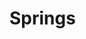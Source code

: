 # Springs

<svg xmlns="http://www.w3.org/2000/svg">
    <defs>
    <filter x="-2%" y="-2%" width="104%" height="104%" filterUnits="objectBoundingBox" id="PencilTexture">
      <feTurbulence type="fractalNoise" baseFrequency="1.2" numOctaves="3" result="noise">
      </feTurbulence>
      <feDisplacementMap xChannelSelector="R" yChannelSelector="G" scale="3" in="SourceGraphic" result="newSource">
      </feDisplacementMap>
    </filter>
    <filter x="0%" y="0%" width="100%" height="100%" filterUnits="objectBoundingBox" id="pencilTexture2">
      <feTurbulence type="fractalNoise" baseFrequency="2" numOctaves="5" stitchTiles="stitch" result="f1">
      </feTurbulence>
      <feColorMatrix type="matrix" values="0 0 0 0 0, 0 0 0 0 0, 0 0 0 0 0, 0 0 0 -1.5 1.5" result="f2">
      </feColorMatrix>
      <feComposite operator="in" in2="f2" in="SourceGraphic" result="f3">
      </feComposite>
    </filter>
    <filter x="-2%" y="-2%" width="104%" height="104%" filterUnits="objectBoundingBox" id="pencilTexture3">
      <feTurbulence type="fractalNoise" baseFrequency="0.5" numOctaves="5" stitchTiles="stitch" result="f1">
      </feTurbulence>
      <feColorMatrix type="matrix" values="0 0 0 0 0, 0 0 0 0 0, 0 0 0 0 0, 0 0 0 -1.5 1.5" result="f2">
      </feColorMatrix>
      <feComposite operator="in" in2="f2b" in="SourceGraphic" result="f3">
      </feComposite>
      <feTurbulence type="fractalNoise" baseFrequency="1.2" numOctaves="3" result="noise">
      </feTurbulence>
      <feDisplacementMap xChannelSelector="R" yChannelSelector="G" scale="2.5" in="f3" result="f4">
      </feDisplacementMap>
    </filter>
    <filter x="-20%" y="-20%" width="140%" height="140%" filterUnits="objectBoundingBox" id="pencilTexture4">
      <feTurbulence type="fractalNoise" baseFrequency="0.03" numOctaves="3" seed="1" result="f1">
      </feTurbulence>
      <feDisplacementMap xChannelSelector="R" yChannelSelector="G" scale="5" in="SourceGraphic" in2="f1" result="f4">
      </feDisplacementMap>
      <feTurbulence type="fractalNoise" baseFrequency="0.03" numOctaves="3" seed="10" result="f2">
      </feTurbulence>
      <feDisplacementMap xChannelSelector="R" yChannelSelector="G" scale="5" in="SourceGraphic" in2="f2" result="f5">
      </feDisplacementMap>
      <feTurbulence type="fractalNoise" baseFrequency="1.2" numOctaves="2" seed="100" result="f3">
      </feTurbulence>
      <feDisplacementMap xChannelSelector="R" yChannelSelector="G" scale="3" in="SourceGraphic" in2="f3" result="f6">
      </feDisplacementMap>
      <feBlend mode="normal" in2="f4" in="f5" result="out1">
      </feBlend>
      <feBlend mode="normal" in="out1" in2="f6" result="out2">
      </feBlend>
    </filter>
    <marker id='head' orient="auto" markerWidth='3' markerHeight='3' refX='0' refY='1.5'>
      <path d='M0,0 V3 L3,1.5 Z' fill="context-stroke"/>
    </marker>
  </defs>
</svg>

<svg style="width: min(700px,100%);" viewBox="-30 -40 670 200" id="pic1"></svg>
<svg style="width: min(700px,100%);" viewBox="-30 -40 670 200" id="pic2"></svg>

<style>
    .pen1 {
        color: #ac2b3c;
        stroke: #ac2b3c;
        stroke-width: 5px;
    }
    .pen2 {
        stroke: #518c94;
        stroke-width: 5px;
    }
    .pen3 {
        stroke: #d2d65c;
        stroke-width: 5px;
    }
    .bgfill {
        fill: var(--md-default-bg-color);
    }
    .penfilter {
        filter: url('#pencilTexture4');
    }
    @keyframes pulse {
        0% { transform: scale(0.7); opacity: 0.5; }
        50% { transform: scale(1); opacity: 0.25; }
        100% { transform: scale(0.7); opacity: 0.5; }
    }
    .pickers > * > circle {
        animation: pulse 2s infinite;
        fill: steelblue;
    }
    .pickers:has(>*:hover) > *:not(:hover) > circle {
        animation: unset;
        transform: scale(0.7);
        opacity: 0.1;
    }
    .pickers > *:hover > circle {
        animation: unset;
        transform: scale(1);
        opacity: 0.7;
    }
    .pickers:has(>*.active) > * {
        visibility : hidden;
    }
    .hide {
        visibility : hidden;
    }
</style>
<script type="module">
    function appendGuy(g) {
        g.append("text")
            .attr("x", 15)
            .attr("y", 55)
            .attr("text-anchor", "left");
        g.append("line")
            .attr("marker-end",'url(#head)')
            .classed("force",true)
            .classed("pen3",true);
        g.append("path")
            .attr("d","M0,-10 L0,0 L0,25 M-20,10 L0,0 L20,10 M-10,55 L0,25 L10,55")
            .classed("pen1",true)
            .attr("fill","none");
        g.append("circle")
            .attr("cx", 0)
            .attr("cy", -20)
            .attr("r", 10)
            .classed("pen1",true)
            .classed("bgfill",true);
        return g;
    };
    function spring_path(path,x1,y1,x2,y2,length) {
        let x = x1;
        let y = y1;
        let vx = x2-x1;
        let vy = y2-y1;
        let v = Math.sqrt(vx*vx+vy*vy);
        let wx = -vy/v;
        let wy =  vx/v;
        path.moveTo(x,y);
        let n = Math.floor(length/10);
        let g = 10;
        for (let i = 0; i<n; i++) {
            path.lineTo(x+vx*(0.5+i)/n+wx*g,y+vy*(0.5+i)/n+wy*g);
            g = -g;
        }
        path.lineTo(x+vx,y+vy);
        return path;
    }
    function drag_update(update) {
        return d3.drag()
                .on("start", (event, d) => d3.select(this).raise().classed("active", true))
                .on("drag", (event, d) => {
                    if (d.xslide) d.x = event.x;
                    if (d.yslide) d.y = event.y;
                    event.subject.update();
                })
                .on("end", (event, d) => d3.select(this).classed("active", false));
    }
    class spring_guys_plot {
        constructor(svg, nodes, links) {
            this.svg = svg;
            this.drawing = this.svg.append("g").classed("penfilter",true);
            this.nodes = nodes;
            this.links = links;
            this.update();
        }
        update() {
            this.nodes.forEach(node => {
                node.xforce = 0;
                node.yforce = 0;
                return node;
            });
            this.links.forEach(link => {
                let source = this.nodes.find(node => node.id === link.source);
                let target = this.nodes.find(node => node.id === link.target);
                let dx = source.x - target.x;
                if (dx > 0) {
                    link.xsource = source.x - 20;
                    link.ysource = source.y + 10;
                    link.xtarget = target.x + 20;
                    link.ytarget = target.y + 10;
                } else {
                    link.xsource = source.x + 20;
                    link.ysource = source.y + 10;
                    link.xtarget = target.x - 20;
                    link.ytarget = target.y + 10;
                }
                let dy = source.y - target.y;
                let d = Math.sqrt(dx*dx+dy*dy);
                let force = (d-link.length)*link.k;
                source.xforce -= force*dx/d;
                source.yforce -= force*dy/d;
                target.xforce += force*dx/d;
                target.yforce += force*dy/d;
                return link;
            });
            this.drawing
                .selectAll(".edge")
                .data(this.links)
                .join(
                    enter => enter.append("path")
                        .attr("stroke-linejoin","round")
                        .attr("fill","none")
                        .classed("edge",true)
                        .classed("pen2",true)
                    )
                .attr("d", d => spring_path(d3.path(),d.xsource,d.ysource,d.xtarget,d.ytarget,d.length));
            this.drawing
                .selectAll(".node")
                .data(this.nodes, d => d.id)
                .join(
                    enter => enter.append("g")
                        .call(appendGuy)
                        .classed("node",true)
                    )
                .attr("transform", d => `translate(${d.x}, ${d.y})`)
                .call( s => s.select("text").text(d => d.name) )
                .call( s => s.select(".force")
                    .attr("x2",d=>d.xforce)
                    .attr("y2",d=>d.yforce)
                    .classed("hide",d => d.xforce*d.xforce+d.yforce*d.yforce < 25)
                );
        }
    };
    class pickers {
        constructor(plot, picks) {
            this.plot = plot
            this.picks = picks;
            this.g = this.plot.svg.append("g")
                .classed("pickers",true);
            this.drag = drag_update().subject(this);
            this.update();
        }
        update() {
            this.picks.forEach(d => {
                d.fun(this.plot, d);
                return d;
            });
            this.g
                .selectAll("g")
                .data(this.picks)
                .join(
                    enter => enter
                        .append("g")
                        .call(this.drag)
                        .call(s => s.append("circle").attr("r",20))
                )
                .attr("transform", d => `translate(${d.x}, ${d.y})`);
            this.plot.update();
        }
    };

    let pic1 = d3.select("#pic1");
    let pic1drawing = new spring_guys_plot(pic1,
        [
            { id: 1, name: "Anne", head: 20, x: 0, y: 0 },
            { id: 2, name: "Bart", head: 20, x: 200, y: 0 },
            { id: 3, name: "Carl", head: 20, x: 400, y: 0 }
        ],
        [
            { source: 1, target: 2, length:150, k: 0.5 },
            { source: 2, target: 3, length:150, k: 0.5 }
        ]
    );
    let pic1pickers = new pickers(pic1drawing, 
        [
            { x: 0, y: 0, xslide: true, fun: (obj, d) => { obj.nodes[0].x = d.x; } },
            { x: 200, y: 0, xslide: true, fun: (obj, d) => { obj.nodes[1].x = d.x; } },
            { x: 400, y: 0, xslide: true, fun: (obj, d) => { obj.nodes[2].x = d.x; } }
        ]
    );

    let pic2 = d3.select("#pic2");
    let pic2drawing = new spring_guys_plot(pic2,
        [
            { id: 1, name: "Anne", head: 20, x: 0, y: 0 },
            { id: 2, name: "Bart", head: 20, x: 200, y: 0 }
        ],
        [
            { source: 1, target: 2, length:150, k: 0.5 }
        ]
    );
    let pic2pickers = new pickers(pic2drawing, 
        [
            { x: 0, y: 0, xslide: true, fun: (obj, d) => { obj.nodes[0].x = d.x; } },
            { x: 200, y: 0, xslide: true, fun: (obj, d) => { obj.nodes[1].x = d.x; } },
        ]
    );

</script>
